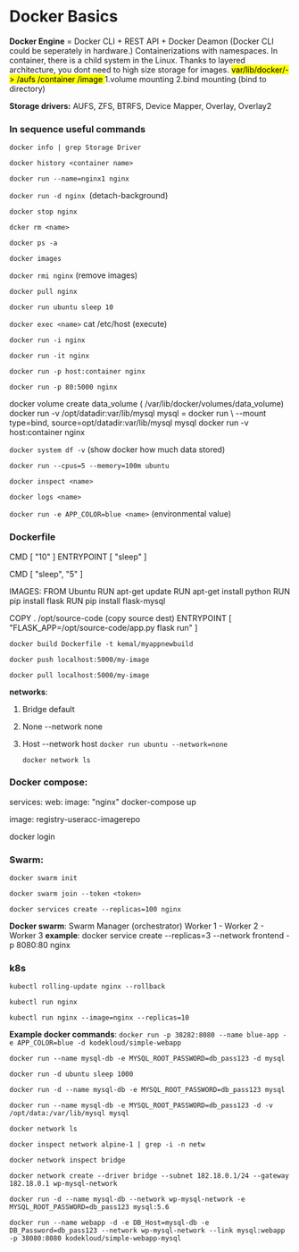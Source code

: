 # Docker Basics

**Docker Engine** = Docker CLI + REST API + Docker Deamon (Docker CLI could be seperately in hardware.)
Containerizations with namespaces. In container, there is a child system in the Linux.
Thanks to layered architecture, you dont need to high size storage for images.
<mark>var/lib/docker/-> /aufs /container /image </mark>
1.volume mounting
2.bind mounting (bind to directory)

**Storage drivers:** AUFS, ZFS, BTRFS, Device Mapper, Overlay, Overlay2

### In sequence useful commands

`docker info | grep Storage Driver`


`docker history <container name>`


`docker run --name=nginx1 nginx`


`docker run -d nginx `(detach-background)


`docker stop nginx`


`dcker rm <name>`


`docker ps -a`


`docker images`


`docker rmi nginx` (remove images)


`docker pull nginx`


`docker run ubuntu sleep 10`


`docker exec <name>` cat /etc/host (execute)



`docker run -i nginx`


`docker run -it nginx`



`docker run -p host:container nginx`


`docker run -p 80:5000 nginx`



docker volume create data_volume ( /var/lib/docker/volumes/data_volume)
docker run -v /opt/datadir:var/lib/mysql mysql = docker run \ --mount type=bind, source=opt/datadir:var/lib/mysql mysql
docker run -v host:container nginx

`docker system df -v` (show docker how much data stored)



`docker run --cpus=5 --memory=100m ubuntu`



`docker inspect <name>`


`docker logs <name>`


`docker run -e APP_COLOR=blue <name>` (environmental value)

### Dockerfile

CMD [ "10" ]
ENTRYPOINT [ "sleep" ]

CMD [ "sleep", "5" ]

IMAGES:
FROM Ubuntu
RUN apt-get update
RUN apt-get install python
RUN pip install flask
RUN pip install flask-mysql

COPY . /opt/source-code (copy source dest)
ENTRYPOINT [ "FLASK_APP=/opt/source-code/app.py flask run" ]

`docker build Dockerfile -t kemal/myappnewbuild`


`docker push localhost:5000/my-image`


`docker pull localhost:5000/my-image`



**networks**:

1. Bridge default
2. None --network none
3. Host --network host
   `docker run ubuntu --network=none`
   
   
   
   `docker network ls`

### Docker compose:

services:
 web:
 image: "nginx"
docker-compose up

image: registry-useracc-imagerepo

docker login

### Swarm:

`docker swarm init`


`docker swarm join --token <token>`



`docker services create --replicas=100 nginx`



**Docker swarm**:
Swarm Manager (orchestrator)
Worker 1 - Worker 2 - Worker 3 **example**:
 docker service create --replicas=3 --network frontend -p 8080:80 nginx

### k8s

`kubectl rolling-update nginx --rollback`


`kubectl run nginx`


`kubectl run nginx --image=nginx --replicas=10`



**Example docker commands**:
`docker run -p 38282:8080 --name blue-app -e APP_COLOR=blue -d kodekloud/simple-webapp`


`docker run --name mysql-db -e MYSQL_ROOT_PASSWORD=db_pass123 -d mysql`


`docker run -d ubuntu sleep 1000`


`docker run -d --name mysql-db -e MYSQL_ROOT_PASSWORD=db_pass123 mysql`


`docker run --name mysql-db -e MYSQL_ROOT_PASSWORD=db_pass123 -d -v /opt/data:/var/lib/mysql mysql`



`docker network ls`


`docker inspect network alpine-1 | grep -i -n netw`


`docker network inspect bridge`


`docker network create --driver bridge --subnet 182.18.0.1/24 --gateway 182.18.0.1 wp-mysql-network`


`docker run -d --name mysql-db --network wp-mysql-network -e MYSQL_ROOT_PASSWORD=db_pass123 mysql:5.6`


`docker run --name webapp -d -e DB_Host=mysql-db -e DB_Password=db_pass123 --network wp-mysql-network --link mysql:webapp -p 38080:8080 kodekloud/simple-webapp-mysql `